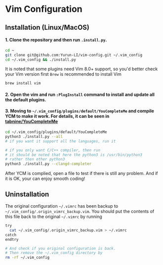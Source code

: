 # Vim Configuration
## Installation (Linux/MacOS)
#### 1. Clone the repository and then run `.install.py`.
```bash
cd ~
git clone git@github.com:Yurun-LI/vim-config.git ~/.vim_config
cd ~/.vim_config && ./install.py

```

It is noted that some plugins need Vim 8.0+ support, so you'd better check your Vim version first
`Brew` is recommended to install Vim
```bash
brew install vim
```
#### 2. Open the vim and run `:PlugInstall` command to install and update all the default plugins.

#### 3. Moving to `~/.vim_config/plugins/default/YouCompleteMe` and compile YCM to make it work. For details, it can be seen in [tabnine/YouCompleteMe](https://github.com/tabnine/YouCompleteMe#installation)
```bash
cd ~/.vim_config/plugins/default/YouCompleteMe
python3 ./install.py --all 
# if you want it support all the languages, run it

# if you only want C/C++ compiler, then run
# it should be noted that here the python3 is /usr/bin/python3
# rather then other python3
python3 ./install.py --clangd-completer
```
After YCM is complied, open a file to test if there is still any problem.
And if it is OK, your can enjoy smooth coding!

## Uninstallation
The original configuration `~/.vimrc` has been backup to `~/.vim_config/.origin_vimrc_backup.vim`. You should put the contents of this file back to the original `~/.vimrc` by running
```bash
try
  cat ~/.vim_config/.origin_vimrc_backup.vim > ~/.vimrc
catch
endtry

# And check if you original configuration is back.
# Then remove the ~/.vim_config directory by
rm -rf ~/.vim_config
```
